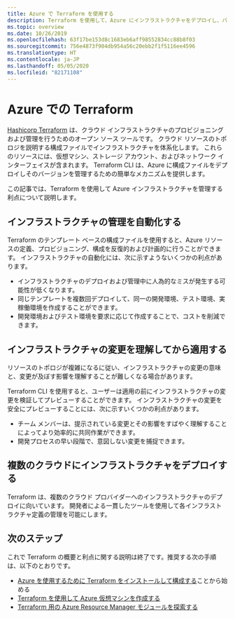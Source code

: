 ```yaml
---
title: Azure で Terraform を使用する
description: Terraform を使用して、Azure にインフラストラクチャをデプロイし、バージョンを管理する方法について説明します。
ms.topic: overview
ms.date: 10/26/2019
ms.openlocfilehash: 63f17be153d8c1683eb6aff98552834cc88b8f03
ms.sourcegitcommit: 756e4873f904db954a56c20ebb2f1f5116ee4596
ms.translationtype: HT
ms.contentlocale: ja-JP
ms.lasthandoff: 05/05/2020
ms.locfileid: "82171108"
---
```

# <a name="terraform-with-azure"></a>Azure での Terraform

[Hashicorp Terraform](https://www.terraform.io/) は、クラウド インフラストラクチャのプロビジョニングおよび管理を行うためのオープン ソース ツールです。 クラウド リソースのトポロジを説明する構成ファイルでインフラストラクチャを体系化します。 これらのリソースには、仮想マシン、ストレージ アカウント、およびネットワーク インターフェイスが含まれます。 Terraform CLI は、Azure に構成ファイルをデプロイしそのバージョンを管理するための簡単なメカニズムを提供します。

この記事では、Terraform を使用して Azure インフラストラクチャを管理する利点について説明します。

## <a name="automate-infrastructure-management"></a>インフラストラクチャの管理を自動化する

Terraform のテンプレート ベースの構成ファイルを使用すると、Azure リソースの定義、プロビジョニング、構成を反復的および計画的に行うことができます。 インフラストラクチャの自動化には、次に示すようないくつかの利点があります。

- インフラストラクチャのデプロイおよび管理中に人為的なミスが発生する可能性が低くなります。
- 同じテンプレートを複数回デプロイして、同一の開発環境、テスト環境、実稼働環境を作成することができます。
- 開発環境およびテスト環境を要求に応じて作成することで、コストを削減できます。

## <a name="understand-infrastructure-changes-before-being-applied"></a>インフラストラクチャの変更を理解してから適用する

リソースのトポロジが複雑になるに従い、インフラストラクチャの変更の意味と、変更が及ぼす影響を理解することが難しくなる場合があります。

Terraform CLI を使用すると、ユーザーは適用の前にインフラストラクチャの変更を検証してプレビューすることができます。 インフラストラクチャの変更を安全にプレビューすることには、次に示すいくつかの利点があります。
- チーム メンバーは、提示されている変更とその影響をすばやく理解することによってより効率的に共同作業ができます。
- 開発プロセスの早い段階で、意図しない変更を捕捉できます。

## <a name="deploy-infrastructure-to-multiple-clouds"></a>複数のクラウドにインフラストラクチャをデプロイする

Terraform は、複数のクラウド プロバイダーへのインフラストラクチャのデプロイに向いています。 開発者による一貫したツールを使用して各インフラストラクチャ定義の管理を可能にします。

## <a name="next-steps"></a>次のステップ

これで Terraform の概要と利点に関する説明は終了です。推奨する次の手順は、以下のとおりです。

- [Azure を使用するために Terraform をインストールして構成する](install-configure.md)ことから始める
- [Terraform を使用して Azure 仮想マシンを作成する](create-linux-virtual-machine-with-infrastructure.md)
- [Terraform 用の Azure Resource Manager モジュールを探索する](https://www.terraform.io/docs/providers/azurerm/) 